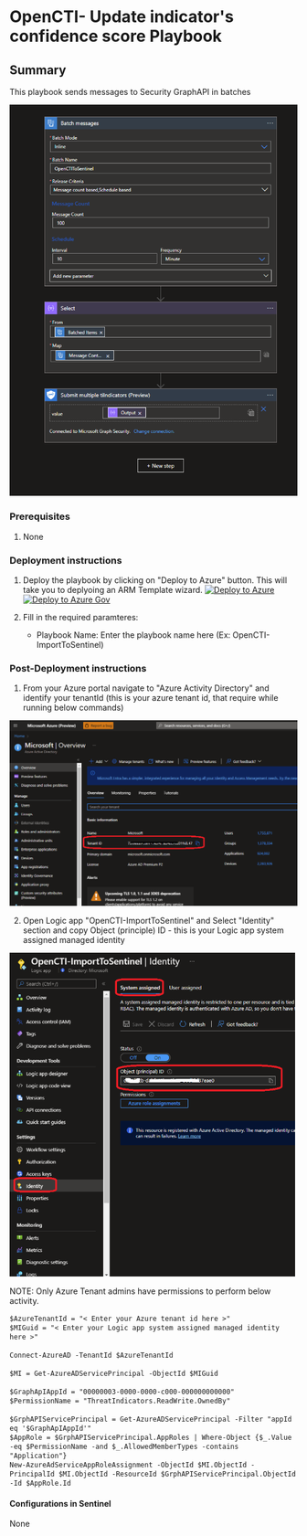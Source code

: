 # OpenCTI- Update indicator's confidence score Playbook
 ## Summary
 This playbook sends messages to Security GraphAPI in batches

![Playbook Designer view](./images/BatchImportToSentinel.png)<br>

### Prerequisites 
1. None

### Deployment instructions 
1. Deploy the playbook by clicking on "Deploy to Azure" button. This will take you to deplyoing an ARM Template wizard.
[![Deploy to Azure](https://aka.ms/deploytoazurebutton)](https://portal.azure.com/#create/Microsoft.Template/uri/https%3A%2F%2Fraw.githubusercontent.com%2FAzure%2FAzure-Sentinel%2Fmaster%2FSolutions%2FOpenCTI%2FPlaybooks%2FOpenCTIPlaybooks%2FOpenCTI-ImportToSentinel%2Fazuredeploy.json)
[![Deploy to Azure Gov](https://aka.ms/deploytoazuregovbutton)](https://portal.azure.us/#create/Microsoft.Template/uri/https%3A%2F%2Fraw.githubusercontent.com%2FAzure%2FAzure-Sentinel%2Fmaster%2FSolutions%2FOpenCTI%2FPlaybooks%2F%2FOpenCTIPlaybooks%2FOpenCTI-ImportToSentinel%2Fazuredeploy.json)

2. Fill in the required paramteres:
    * Playbook Name: Enter the playbook name here (Ex: OpenCTI-ImportToSentinel)
    
### Post-Deployment instructions 

1. From your Azure portal navigate to "Azure Activity Directory" and identify your tenantId (this is your azure tenant id, that require while running below commands)

![AAD TenantId view](./images/AADTenantId.png)<br>

2. Open Logic app "OpenCTI-ImportToSentinel" and Select "Identity" section and  copy Object (principle) ID  - this is your Logic app system assigned managed identity

![LogicApp System Identity TenantId view](./images/LogicAppSystemIdentity.png)<br>

NOTE: Only Azure Tenant admins have permissions to perform below activity. 

```
$AzureTenantId = "< Enter your Azure tenant id here >"
$MIGuid = "< Enter your Logic app system assigned managed identity here >"

Connect-AzureAD -TenantId $AzureTenantId

$MI = Get-AzureADServicePrincipal -ObjectId $MIGuid

$GraphApIAppId = "00000003-0000-0000-c000-000000000000"
$PermissionName = "ThreatIndicators.ReadWrite.OwnedBy" 

$GrphAPIServicePrincipal = Get-AzureADServicePrincipal -Filter "appId eq '$GraphApIAppId'"
$AppRole = $GrphAPIServicePrincipal.AppRoles | Where-Object {$_.Value -eq $PermissionName -and $_.AllowedMemberTypes -contains "Application"}
New-AzureAdServiceAppRoleAssignment -ObjectId $MI.ObjectId -PrincipalId $MI.ObjectId -ResourceId $GrphAPIServicePrincipal.ObjectId -Id $AppRole.Id

```

#### Configurations in Sentinel
None



